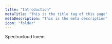 ```yaml
---
title: "Introduction"
metaTitle: "This is the title tag of this page"
metaDescription: "This is the meta description"
icon: "folder"
---
```


Spectrocloud lorem
